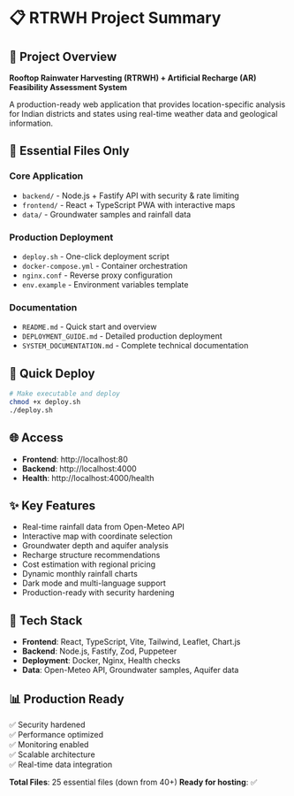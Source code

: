 # 📋 RTRWH Project Summary

## 🎯 Project Overview
**Rooftop Rainwater Harvesting (RTRWH) + Artificial Recharge (AR) Feasibility Assessment System**

A production-ready web application that provides location-specific analysis for Indian districts and states using real-time weather data and geological information.

## 📁 Essential Files Only

### Core Application
- `backend/` - Node.js + Fastify API with security & rate limiting
- `frontend/` - React + TypeScript PWA with interactive maps
- `data/` - Groundwater samples and rainfall data

### Production Deployment
- `deploy.sh` - One-click deployment script
- `docker-compose.yml` - Container orchestration
- `nginx.conf` - Reverse proxy configuration
- `env.example` - Environment variables template

### Documentation
- `README.md` - Quick start and overview
- `DEPLOYMENT_GUIDE.md` - Detailed production deployment
- `SYSTEM_DOCUMENTATION.md` - Complete technical documentation

## 🚀 Quick Deploy

```bash
# Make executable and deploy
chmod +x deploy.sh
./deploy.sh
```

## 🌐 Access
- **Frontend**: http://localhost:80
- **Backend**: http://localhost:4000
- **Health**: http://localhost:4000/health

## ✨ Key Features
- Real-time rainfall data from Open-Meteo API
- Interactive map with coordinate selection
- Groundwater depth and aquifer analysis
- Recharge structure recommendations
- Cost estimation with regional pricing
- Dynamic monthly rainfall charts
- Dark mode and multi-language support
- Production-ready with security hardening

## 🔧 Tech Stack
- **Frontend**: React, TypeScript, Vite, Tailwind, Leaflet, Chart.js
- **Backend**: Node.js, Fastify, Zod, Puppeteer
- **Deployment**: Docker, Nginx, Health checks
- **Data**: Open-Meteo API, Groundwater samples, Aquifer data

## 📊 Production Ready
✅ Security hardened  
✅ Performance optimized  
✅ Monitoring enabled  
✅ Scalable architecture  
✅ Real-time data integration  

**Total Files**: 25 essential files (down from 40+)
**Ready for hosting**: ✅

